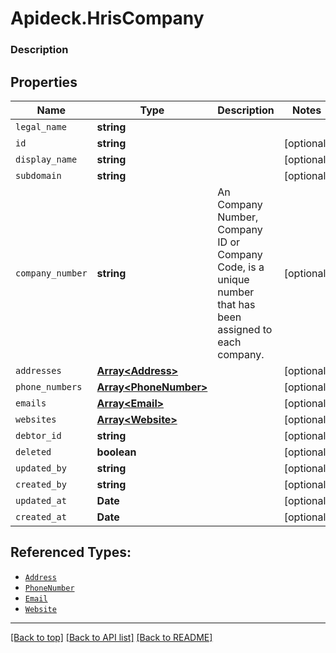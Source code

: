 # Apideck.HrisCompany

### Description

## Properties
Name | Type | Description | Notes
------------ | ------------- | ------------- | -------------
`legal_name` | **string** |  | 
`id` | **string** |  | [optional] 
`display_name` | **string** |  | [optional] 
`subdomain` | **string** |  | [optional] 
`company_number` | **string** | An Company Number, Company ID or Company Code, is a unique number that has been assigned to each company. | [optional] 
`addresses` | [**Array&lt;Address&gt;**](Address.md) |  | [optional] 
`phone_numbers` | [**Array&lt;PhoneNumber&gt;**](PhoneNumber.md) |  | [optional] 
`emails` | [**Array&lt;Email&gt;**](Email.md) |  | [optional] 
`websites` | [**Array&lt;Website&gt;**](Website.md) |  | [optional] 
`debtor_id` | **string** |  | [optional] 
`deleted` | **boolean** |  | [optional] 
`updated_by` | **string** |  | [optional] 
`created_by` | **string** |  | [optional] 
`updated_at` | **Date** |  | [optional] 
`created_at` | **Date** |  | [optional] 





## Referenced Types:





* [`Address`](Address.md)
* [`PhoneNumber`](PhoneNumber.md)
* [`Email`](Email.md)
* [`Website`](Website.md)







---

[[Back to top]](#) [[Back to API list]](../../../../README.md#documentation-for-api-endpoints) [[Back to README]](../../../../README.md)


